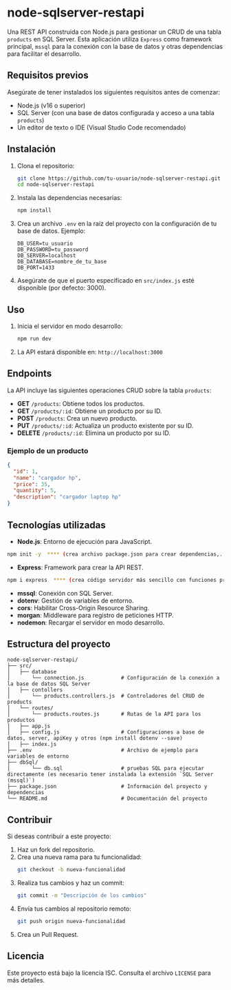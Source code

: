 # node-sqlserver-restapi

Una REST API construida con Node.js para gestionar un CRUD de una tabla `products` en SQL Server. Esta aplicación utiliza `Express` como framework principal, `mssql` para la conexión con la base de datos y otras dependencias para facilitar el desarrollo.

## Requisitos previos

Asegúrate de tener instalados los siguientes requisitos antes de comenzar:

- Node.js (v16 o superior)
- SQL Server (con una base de datos configurada y acceso a una tabla `products`)
- Un editor de texto o IDE (Visual Studio Code recomendado)

## Instalación

1. Clona el repositorio:

   ```bash
   git clone https://github.com/tu-usuario/node-sqlserver-restapi.git
   cd node-sqlserver-restapi
   ```

2. Instala las dependencias necesarias:

   ```bash
   npm install
   ```

3. Crea un archivo `.env` en la raíz del proyecto con la configuración de tu base de datos. Ejemplo:

   ```env
   DB_USER=tu_usuario
   DB_PASSWORD=tu_password
   DB_SERVER=localhost
   DB_DATABASE=nombre_de_tu_base
   DB_PORT=1433
   ```

4. Asegúrate de que el puerto especificado en `src/index.js` esté disponible (por defecto: 3000).

## Uso

1. Inicia el servidor en modo desarrollo:

   ```bash
   npm run dev
   ```

2. La API estará disponible en: `http://localhost:3000`

## Endpoints

La API incluye las siguientes operaciones CRUD sobre la tabla `products`:

- **GET** `/products`: Obtiene todos los productos.
- **GET** `/products/:id`: Obtiene un producto por su ID.
- **POST** `/products`: Crea un nuevo producto.
- **PUT** `/products/:id`: Actualiza un producto existente por su ID.
- **DELETE** `/products/:id`: Elimina un producto por su ID.

### Ejemplo de un producto

```json
{
  "id": 1,
  "name": "cargador hp",
  "price": 35,
  "quantity": 5,
  "description": "cargador laptop hp"
}
```

## Tecnologías utilizadas

- **Node.js**: Entorno de ejecución para JavaScript.
```bash
npm init -y  **** (crea archivo package.json para crear dependencias,...)
```
- **Express**: Framework para crear la API REST.
```bash
npm i express  **** (crea código servidor más sencillo con funciones precreadas)
```
- **mssql**: Conexión con SQL Server.
- **dotenv**: Gestión de variables de entorno.
- **cors**: Habilitar Cross-Origin Resource Sharing.
- **morgan**: Middleware para registro de peticiones HTTP.
- **nodemon**: Recargar el servidor en modo desarrollo.

## Estructura del proyecto

```
node-sqlserver-restapi/
├── src/
│   ├── database         
│       └── connection.js            # Configuración de la conexión a la base de datos SQL Server
│   ├── contollers      
│       └── products.controllers.js  # Controladores del CRUD de products
│   └── routes/
│       └── products.routes.js       # Rutas de la API para los productos
│   ├── app.js
│   ├── config.js                    # Configuraciones a base de datos, server, apiKey y otros (npm install dotenv --save)
│   ├── index.js                  
├── .env                             # Archivo de ejemplo para variables de entorno
├── dbSql/
│       └── db.sql                   # pruebas SQL para ejecutar directamente (es necesario tener instalada la extensión `SQL Server (mssql)`)
├── package.json                     # Información del proyecto y dependencias
└── README.md                        # Documentación del proyecto
```

## Contribuir

Si deseas contribuir a este proyecto:

1. Haz un fork del repositorio.
2. Crea una nueva rama para tu funcionalidad:
   ```bash
   git checkout -b nueva-funcionalidad
   ```
3. Realiza tus cambios y haz un commit:
   ```bash
   git commit -m "Descripción de los cambios"
   ```
4. Envía tus cambios al repositorio remoto:
   ```bash
   git push origin nueva-funcionalidad
   ```
5. Crea un Pull Request.

## Licencia

Este proyecto está bajo la licencia ISC. Consulta el archivo `LICENSE` para más detalles.

